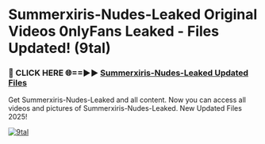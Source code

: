 # Summerxiris-Nudes-Leaked Original Videos 0nlyFans Leaked - Files Updated! (9tal)

<h3>🔴 CLICK HERE 🌐==►► <a href="https://tinyurl.com/4mcuefdz" rel="nofollow">Summerxiris-Nudes-Leaked Updated Files</a></h3>

Get Summerxiris-Nudes-Leaked and all content. Now you can access all videos and pictures of Summerxiris-Nudes-Leaked. New Updated Files 2025!

[![9tal](https://i.imgur.com/StAQSOY.gif)](https://tinyurl.com/4mcuefdz)
